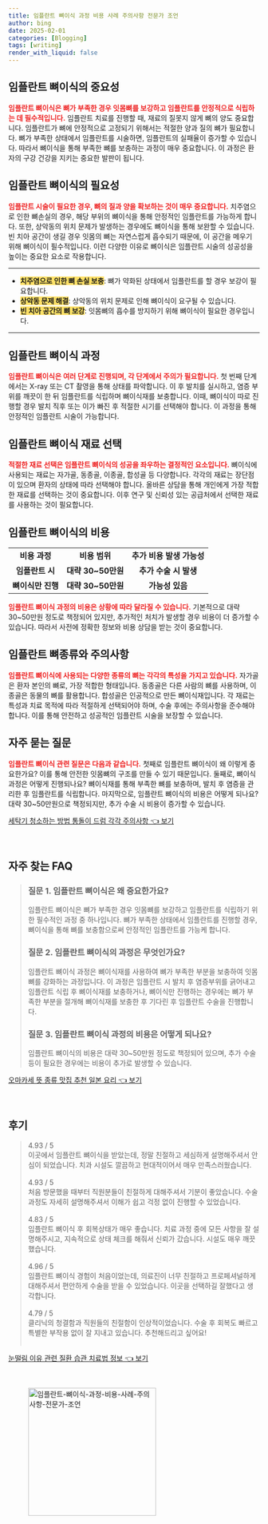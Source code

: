 ```yaml
---
title: 임플란트 뼈이식 과정 비용 사례 주의사항 전문가 조언
author: bing
date: 2025-02-01
categories: [Blogging]
tags: [writing]
render_with_liquid: false
---
```



<h2 id='임플란트_뼈이식의_중요성'>임플란트 뼈이식의 중요성</h2>

<p><b><span style="color: #ee2323;">임플란트 뼈이식은 뼈가 부족한 경우 잇몸뼈를 보강하고 임플란트를 안정적으로 식립하는 데 필수적입니다.</span></b> 임플란트 치료를 진행할 때, 재료의 질못지 않게 뼈의 양도 중요합니다. 임플란트가 뼈에 안정적으로 고정되기 위해서는 적절한 양과 질의 뼈가 필요합니다. 뼈가 부족한 상태에서 임플란트를 시술하면, 임플란트의 실패율이 증가할 수 있습니다. 따라서 뼈이식을 통해 부족한 뼈를 보충하는 과정이 매우 중요합니다. 이 과정은 환자의 구강 건강을 지키는 중요한 발판이 됩니다.</p>

<h2 id='임플란트_뼈이식의_필요성'>임플란트 뼈이식의 필요성</h2>

<p><b><span style="color: #ee2323;">임플란트 시술이 필요한 경우, 뼈의 질과 양을 확보하는 것이 매우 중요합니다.</span></b> 치주염으로 인한 뼈손실의 경우, 해당 부위의 뼈이식을 통해 안정적인 임플란트를 가능하게 합니다. 또한, 상악동의 위치 문제가 발생하는 경우에도 뼈이식을 통해 보완할 수 있습니다. 빈 치아 공간이 생길 경우 잇몸의 뼈는 자연스럽게 흡수되기 때문에, 이 공간을 메우기 위해 뼈이식이 필수적입니다. 이런 다양한 이유로 뼈이식은 임플란트 시술의 성공성을 높이는 중요한 요소로 작용합니다.</p>

<hr />

<ul>
    <li><b><span style="background-color: #ffe066;">치주염으로 인한 뼈 손실 보충</span></b>: 뼈가 약화된 상태에서 임플란트를 할 경우 보강이 필요합니다.</li>
    <li><b><span style="background-color: #ffe066;">상악동 문제 해결</span></b>: 상악동의 위치 문제로 인해 뼈이식이 요구될 수 있습니다.</li>
    <li><b><span style="background-color: #ffe066;">빈 치아 공간의 뼈 보강</span></b>: 잇몸뼈의 흡수를 방지하기 위해 뼈이식이 필요한 경우입니다.</li>
</ul>

<hr />

<h2 id='임플란트_뼈이식_과정'>임플란트 뼈이식 과정</h2>

<p><b><span style="color: #ee2323;">임플란트 뼈이식은 여러 단계로 진행되며, 각 단계에서 주의가 필요합니다.</span></b> 첫 번째 단계에서는 X-ray 또는 CT 촬영을 통해 상태를 파악합니다. 이 후 발치를 실시하고, 염증 부위를 깨끗이 한 뒤 임플란트를 식립하며 뼈이식재를 보충합니다. 이때, 뼈이식이 따로 진행할 경우 발치 직후 또는 이가 빠진 후 적절한 시기를 선택해야 합니다. 이 과정을 통해 안정적인 임플란트 시술이 가능합니다.</p>

<h2 id='임플란트_뼈이식_재료선택'>임플란트 뼈이식 재료 선택</h2>

<p><b><span style="color: #ee2323;">적절한 재료 선택은 임플란트 뼈이식의 성공을 좌우하는 결정적인 요소입니다.</span></b> 뼈이식에 사용되는 재료는 자가골, 동종골, 이종골, 합성골 등 다양합니다. 각각의 재료는 장단점이 있으며 환자의 상태에 따라 선택해야 합니다. 올바른 상담을 통해 개인에게 가장 적합한 재료를 선택하는 것이 중요합니다. 이후 연구 및 신뢰성 있는 공급처에서 선택한 재료를 사용하는 것이 필요합니다.</p>

<h2 id='임플란트_뼈이식의_비용'>임플란트 뼈이식의 비용</h2>

<table>
    <tr>
        <td style="text-align: center; height: 17px;"><b>비용 과정</b></td>
        <td style="text-align: center; height: 17px;"><b>비용 범위</b></td>
        <td style="text-align: center; height: 17px;"><b>추가 비용 발생 가능성</b></td>
    </tr>
    <tr>
        <td style="text-align: center; height: 17px;"><b>임플란트 시</b></td>
        <td style="text-align: center; height: 17px;"><b>대략 30~50만원</b></td>
        <td style="text-align: center; height: 17px;"><b>추가 수술 시 발생</b></td>
    </tr>
    <tr>
        <td style="text-align: center; height: 17px;"><b>뼈이식만 진행</b></td>
        <td style="text-align: center; height: 17px;"><b>대략 30~50만원</b></td>
        <td style="text-align: center; height: 17px;"><b>가능성 있음</b></td>
    </tr>
</table>

<p><b><span style="color: #ee2323;">임플란트 뼈이식 과정의 비용은 상황에 따라 달라질 수 있습니다.</span></b> 기본적으로 대략 30~50만원 정도로 책정되어 있지만, 추가적인 처치가 발생할 경우 비용이 더 증가할 수 있습니다. 따라서 사전에 정확한 정보와 비용 상담을 받는 것이 중요합니다.</p>

<h2 id='임플란트_뼈종류와_주의사항'>임플란트 뼈종류와 주의사항</h2>

<p><b><span style="color: #ee2323;">임플란트 뼈이식에 사용되는 다양한 종류의 뼈는 각각의 특성을 가지고 있습니다.</span></b> 자가골은 환자 본인의 뼈로, 가장 적합한 형태입니다. 동종골은 다른 사람의 뼈를 사용하며, 이종골은 동물의 뼈를 활용합니다. 합성골은 인공적으로 만든 뼈이식재입니다. 각 재료는 특성과 치료 목적에 따라 적절하게 선택되어야 하며, 수술 후에는 주의사항을 준수해야 합니다. 이를 통해 안전하고 성공적인 임플란트 시술을 보장할 수 있습니다.</p>

<h2 id='자주묻는_질문'>자주 묻는 질문</h2>

<p><b><span style="color: #ee2323;">임플란트 뼈이식 관련 질문은 다음과 같습니다.</span></b> 첫째로 임플란트 뼈이식이 왜 이렇게 중요한가요? 이를 통해 안전한 잇몸뼈의 구조를 만들 수 있기 때문입니다. 둘째로, 뼈이식 과정은 어떻게 진행되나요? 뼈이식재를 통해 부족한 뼈를 보충하며, 발치 후 염증을 관리한 후 임플란트를 식립합니다. 마지막으로, 임플란트 뼈이식의 비용은 어떻게 되나요? 대략 30~50만원으로 책정되지만, 추가 수술 시 비용이 증가할 수 있습니다.</p>


<p><a class="click-button" title="세탁기 청소하는 방법 통돌이 드럼 각각 주의사항" href="https://aptwhite.github.io/posts/%EC%84%B8%ED%83%81%EA%B8%B0-%EC%B2%AD%EC%86%8C%ED%95%98%EB%8A%94-%EB%B0%A9%EB%B2%95-%ED%86%B5%EB%8F%8C%EC%9D%B4-%EB%93%9C%EB%9F%BC-%EA%B0%81%EA%B0%81-%EC%A3%BC%EC%9D%98%EC%82%AC%ED%95%AD/" rel="dofollow">세탁기 청소하는 방법 통돌이 드럼 각각 주의사항 👈 보기</a></p><br>
<h2 id='자주_찾는_FAQ'>자주 찾는 FAQ</h2>
<div itemscope="" itemtype="https://schema.org/FAQPage"> 
<blockquote> 
<div itemscope="" itemprop="mainEntity" itemtype="https://schema.org/Question"> 
<h3 itemprop="name">질문 1. 임플란트 뼈이식은 왜 중요한가요?</h3> 
<div itemscope="" itemprop="acceptedAnswer" itemtype="https://schema.org/Answer"> 
<span itemprop="text"> 
<p>임플란트 뼈이식은 뼈가 부족한 경우 잇몸뼈를 보강하고 임플란트를 식립하기 위한 필수적인 과정 중 하나입니다. 뼈가 부족한 상태에서 임플란트를 진행할 경우, 뼈이식을 통해 뼈를 보충함으로써 안정적인 임플란트를 가능케 합니다.</p> 
</span> 
</div> 
</div> 
<div itemscope="" itemprop="mainEntity" itemtype="https://schema.org/Question"> 
<h3 itemprop="name">질문 2. 임플란트 뼈이식의 과정은 무엇인가요?</h3> 
<div itemscope="" itemprop="acceptedAnswer" itemtype="https://schema.org/Answer"> 
<span itemprop="text"> 
<p>임플란트 뼈이식 과정은 뼈이식재를 사용하여 뼈가 부족한 부분을 보충하여 잇몸뼈를 강화하는 과정입니다. 이 과정은 임플란트 시 발치 후 염증부위를 긁어내고 임플란트 식립 후 뼈이식재를 보충하거나, 뼈이식만 진행하는 경우에는 뼈가 부족한 부분을 절개해 뼈이식재를 보충한 후 기다린 후 임플란트 수술을 진행합니다.</p> 
</span> 
</div> 
</div> 
<div itemscope="" itemprop="mainEntity" itemtype="https://schema.org/Question"> 
<h3 itemprop="name">질문 3. 임플란트 뼈이식 과정의 비용은 어떻게 되나요?</h3> 
<div itemscope="" itemprop="acceptedAnswer" itemtype="https://schema.org/Answer"> 
<span itemprop="text"> 
<p>임플란트 뼈이식의 비용은 대략 30~50만원 정도로 책정되어 있으며, 추가 수술 등이 필요한 경우에는 비용이 추가로 발생할 수 있습니다.</p> 
</span> 
</div> 
</div> 
</blockquote> 
</div>
<p><a class="click-button" title="오마카세 뜻 종류 맛집 추천 일본 요리" href="https://aptwhite.github.io/posts/%EC%98%A4%EB%A7%88%EC%B9%B4%EC%84%B8-%EB%9C%BB-%EC%A2%85%EB%A5%98-%EB%A7%9B%EC%A7%91-%EC%B6%94%EC%B2%9C-%EC%9D%BC%EB%B3%B8-%EC%9A%94%EB%A6%AC/" rel="dofollow">오마카세 뜻 종류 맛집 추천 일본 요리 👈 보기</a></p><br>
<h2 id='후기'>후기</h2>
<div itemscope itemtype="https://schema.org/Product">
  <blockquote>
  <div itemprop="review" itemscope itemtype="https://schema.org/Review">
      <div itemprop="reviewRating" itemscope itemtype="https://schema.org/Rating"> <span itemprop="ratingValue">4.93</span> / <span itemprop="bestRating">5</span> </div>
      <span itemprop="reviewBody">이곳에서 임플란트 뼈이식을 받았는데, 정말 친절하고 세심하게 설명해주셔서 안심이 되었습니다. 치과 시설도 깔끔하고 현대적이어서 매우 만족스러웠습니다.</span>
  </div>
  <br>
  <div itemprop="review" itemscope itemtype="https://schema.org/Review">
      <div itemprop="reviewRating" itemscope itemtype="https://schema.org/Rating"> <span itemprop="ratingValue">4.93</span> / <span itemprop="bestRating">5</span> </div>
      <span itemprop="reviewBody">처음 방문했을 때부터 직원분들이 친절하게 대해주셔서 기분이 좋았습니다. 수술 과정도 자세히 설명해주셔서 이해가 쉽고 걱정 없이 진행할 수 있었습니다.</span>
  </div>
  <br>
  <div itemprop="review" itemscope itemtype="https://schema.org/Review">
      <div itemprop="reviewRating" itemscope itemtype="https://schema.org/Rating"> <span itemprop="ratingValue">4.83</span> / <span itemprop="bestRating">5</span> </div>
      <span itemprop="reviewBody">임플란트 뼈이식 후 회복상태가 매우 좋습니다. 치료 과정 중에 모든 사항을 잘 설명해주시고, 지속적으로 상태 체크를 해줘서 신뢰가 갔습니다. 시설도 매우 깨끗했습니다.</span>
  </div>
  <br>
  <div itemprop="review" itemscope itemtype="https://schema.org/Review">
      <div itemprop="reviewRating" itemscope itemtype="https://schema.org/Rating"> <span itemprop="ratingValue">4.96</span> / <span itemprop="bestRating">5</span> </div>
      <span itemprop="reviewBody">임플란트 뼈이식 경험이 처음이었는데, 의료진이 너무 친절하고 프로페셔널하게 대해주셔서 편안하게 수술을 받을 수 있었습니다. 이곳을 선택하길 잘했다고 생각합니다.</span>
  </div>
  <br>
  <div itemprop="review" itemscope itemtype="https://schema.org/Review">
      <div itemprop="reviewRating" itemscope itemtype="https://schema.org/Rating"> <span itemprop="ratingValue">4.79</span> / <span itemprop="bestRating">5</span> </div>
      <span itemprop="reviewBody">클리닉의 청결함과 직원들의 친절함이 인상적이었습니다. 수술 후 회복도 빠르고 특별한 부작용 없이 잘 지내고 있습니다. 추천해드리고 싶어요!</span>
  </div>
  <br>
  </blockquote>
</div>
<p><a class="click-button" title="눈떨림 이유 관련 질환 습관 치료법 정보" href="https://aptwhite.github.io/posts/%EB%88%88%EB%96%A8%EB%A6%BC-%EC%9D%B4%EC%9C%A0-%EA%B4%80%EB%A0%A8-%EC%A7%88%ED%99%98-%EC%8A%B5%EA%B4%80-%EC%B9%98%EB%A3%8C%EB%B2%95-%EC%A0%95%EB%B3%B4/" rel="dofollow">눈떨림 이유 관련 질환 습관 치료법 정보 👈 보기</a></p><br>
<figure class="image"><img src="https://aptwhite.github.io/assets/img/thumbnail/임플란트-뼈이식-과정-비용-사례-주의사항-전문가-조언.webp" alt="임플란트-뼈이식-과정-비용-사례-주의사항-전문가-조언" width="256" height="256"></figure>